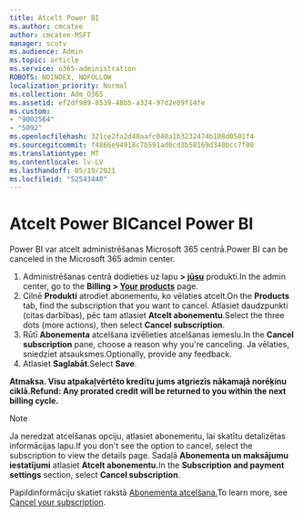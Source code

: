 ```yaml
---
title: Atcelt Power BI
ms.author: cmcatee
author: cmcatee-MSFT
manager: scotv
ms.audience: Admin
ms.topic: article
ms.service: o365-administration
ROBOTS: NOINDEX, NOFOLLOW
localization_priority: Normal
ms.collection: Adm_O365
ms.assetid: ef2df989-8539-48b5-a324-97d2e09f14fe
ms.custom:
- "9002564"
- "5092"
ms.openlocfilehash: 321ce2fa2d40aafc040a1b3232474b108d0501f4
ms.sourcegitcommit: f4866e94918c7b591ad0cd3b58169d340bcc7f00
ms.translationtype: MT
ms.contentlocale: lv-LV
ms.lasthandoff: 05/19/2021
ms.locfileid: "52543440"
---
```

# <a name="cancel-power-bi"></a><span data-ttu-id="fe960-102">Atcelt Power BI</span><span class="sxs-lookup"><span data-stu-id="fe960-102">Cancel Power BI</span></span>

<span data-ttu-id="fe960-103">Power BI var atcelt administrēšanas Microsoft 365 centrā.</span><span class="sxs-lookup"><span data-stu-id="fe960-103">Power BI can be canceled in the Microsoft 365 admin center.</span></span>

1. <span data-ttu-id="fe960-104">Administrēšanas centrā dodieties uz lapu **> [jūsu](https://go.microsoft.com/fwlink/p/?linkid=842054)** produkti.</span><span class="sxs-lookup"><span data-stu-id="fe960-104">In the admin center, go to the **Billing > [Your products](https://go.microsoft.com/fwlink/p/?linkid=842054)** page.</span></span>
2. <span data-ttu-id="fe960-105">Cilnē **Produkti** atrodiet abonementu, ko vēlaties atcelt.</span><span class="sxs-lookup"><span data-stu-id="fe960-105">On the **Products** tab, find the subscription that you want to cancel.</span></span> <span data-ttu-id="fe960-106">Atlasiet daudzpunkti (citas darbības), pēc tam atlasiet **Atcelt abonementu**.</span><span class="sxs-lookup"><span data-stu-id="fe960-106">Select the three dots (more actions), then select **Cancel subscription**.</span></span>
3. <span data-ttu-id="fe960-107">Rūtī **Abonementa** atcelšana izvēlieties atcelšanas iemeslu.</span><span class="sxs-lookup"><span data-stu-id="fe960-107">In the **Cancel subscription** pane, choose a reason why you're canceling.</span></span> <span data-ttu-id="fe960-108">Ja vēlaties, sniedziet atsauksmes.</span><span class="sxs-lookup"><span data-stu-id="fe960-108">Optionally, provide any feedback.</span></span>
4. <span data-ttu-id="fe960-109">Atlasiet **Saglabāt**.</span><span class="sxs-lookup"><span data-stu-id="fe960-109">Select **Save**.</span></span>

<span data-ttu-id="fe960-110">**Atmaksa. Visu atpakaļvērtēto kredītu jums atgriezīs nākamajā norēķinu ciklā.**</span><span class="sxs-lookup"><span data-stu-id="fe960-110">**Refund: Any prorated credit will be returned to you within the next billing cycle.**</span></span>

> [!NOTE]
> <span data-ttu-id="fe960-111">Ja neredzat atcelšanas opciju, atlasiet abonementu, lai skatītu detalizētas informācijas lapu.</span><span class="sxs-lookup"><span data-stu-id="fe960-111">If you don't see the option to cancel, select the subscription to view the details page.</span></span> <span data-ttu-id="fe960-112">Sadaļā **Abonementa un maksājumu iestatījumi** atlasiet **Atcelt abonementu.**</span><span class="sxs-lookup"><span data-stu-id="fe960-112">In the **Subscription and payment settings** section, select **Cancel subscription**.</span></span>

<span data-ttu-id="fe960-113">Papildinformāciju skatiet rakstā [Abonementa atcelšana.](/microsoft-365/commerce/subscriptions/cancel-your-subscription)</span><span class="sxs-lookup"><span data-stu-id="fe960-113">To learn more, see [Cancel your subscription](/microsoft-365/commerce/subscriptions/cancel-your-subscription).</span></span>